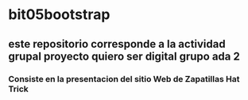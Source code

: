 # bit05bootstrap
## este repositorio corresponde a la actividad grupal proyecto quiero ser digital grupo ada 2
### Consiste en la presentacion del sitio Web de Zapatillas Hat Trick

